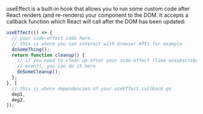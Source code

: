 useEffect is a built-in hook that allows you to run some custom code after React renders (and re-renders) your component to the DOM. It accepts a callback function which React will call after the DOM has been updated:

```js
useEffect(() => {
  // your side-effect code here.
  // this is where you can interact with browser APIs for example
  doSomeThing();
  return function cleanup() {
    // if you need to clean up after your side-effect (like unsubscribe from an
    // event), you can do it here
    doSomeCleanup();
  };
}, [
  // this is where dependencies of your useEffect callback go
  dep1,
  dep2,
]);
```
